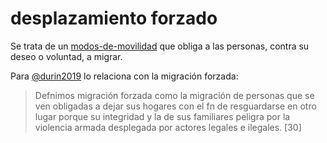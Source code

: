 # desplazamiento forzado

Se trata de un [modos-de-movilidad](modos-de-movilidad.md) que obliga a las personas, contra su deseo o voluntad, a migrar.

Para [@durin2019](@durin2019.md) lo relaciona con la migración forzada:

 >
 > Defnimos migración forzada como la migración de personas que se ven obligadas a dejar sus hogares con el fn de resguardarse en otro lugar porque su  integridad y la de sus familiares peligra por la violencia armada desplegada por  actores legales e ilegales. [30]
